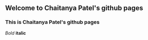 ## Welcome to Chaitanya Patel's github pages

### This is Chaitanya Patel's github pages

*Bold*
**italic**
